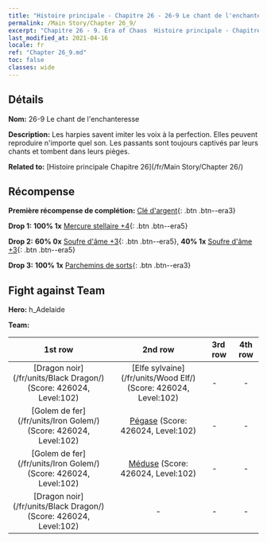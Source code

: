 ```yaml
---
title: "Histoire principale - Chapitre 26 - 26-9 Le chant de l'enchanteresse"
permalink: /Main Story/Chapter 26_9/
excerpt: "Chapitre 26 - 9. Era of Chaos  Histoire principale - Chapitre 26_9. 26-9 Le chant de l'enchanteresse"
last_modified_at: 2021-04-16
locale: fr
ref: "Chapter 26_9.md"
toc: false
classes: wide
---
```


## Détails

 **Nom:** 26-9 Le chant de l'enchanteresse

 **Description:** Les harpies savent imiter les voix à la perfection. Elles peuvent reproduire n'importe quel son. Les passants sont toujours captivés par leurs chants et tombent dans leurs pièges.

 **Related to:** [Histoire principale Chapitre 26](/fr/Main Story/Chapter 26/)

## Récompense

 **Première récompense de complétion:** [Clé d'argent](/fr/Items/con_693/){: .btn .btn--era3}

 **Drop 1:** **100% 1x** [Mercure stellaire +4](/fr/Items/mat_91/){: .btn .btn--era5}

 **Drop 2:** **60% 0x** [Soufre d'âme +3](/fr/Items/mat_85/){: .btn .btn--era5}, **40% 1x** [Soufre d'âme +3](/fr/Items/mat_85/){: .btn .btn--era5}

 **Drop 3:** **100% 1x** [Parchemins de sorts](/fr/Items/con_694/){: .btn .btn--era3}


## Fight against Team
 **Hero:** h_Adelaide

 **Team:**


  | 1st row | 2nd row | 3rd row | 4th row |
  |:----:|:----:|:----|:----:|
  | [Dragon noir](/fr/units/Black Dragon/) (Score: 426024, Level:102)  | [Elfe sylvaine](/fr/units/Wood Elf/) (Score: 426024, Level:102)  | - | - |
  | [Golem de fer](/fr/units/Iron Golem/) (Score: 426024, Level:102)  | [Pégase](/fr/units/Pegasus/) (Score: 426024, Level:102)  | - | - |
  | [Golem de fer](/fr/units/Iron Golem/) (Score: 426024, Level:102)  | [Méduse](/fr/units/Medusa/) (Score: 426024, Level:102)  | - | - |
  | [Dragon noir](/fr/units/Black Dragon/) (Score: 426024, Level:102)  | - | - | - |


